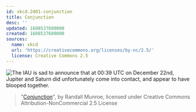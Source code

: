 ```yaml
---
id: xkcd.2401-conjunction
title: Conjunction
desc: ''
updated: 1608537600000
created: 1608537600000
sources:
  name: xkcd
  url: 'https://creativecommons.org/licenses/by-nc/2.5/'
  license: Creative Commons 2.5
---
```

![The IAU is sad to announce that at 00:39 UTC on December 22nd, Jupiter and Saturn did unfortunately come into contact, and appear to have blooped together.](https://imgs.xkcd.com/comics/conjunction.png)
> "[Conjunction](https://xkcd.com/2401/)", by Randall Munroe, licensed under Creative Commons Attribution-NonCommercial 2.5 License
